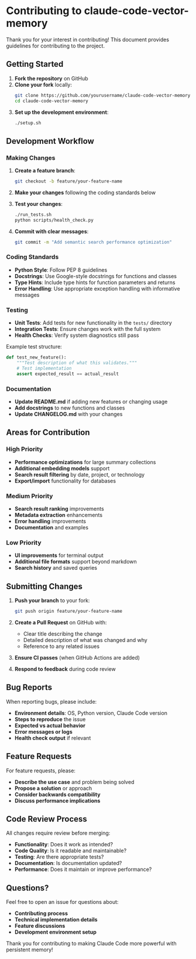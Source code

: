 # Contributing to claude-code-vector-memory

Thank you for your interest in contributing! This document provides guidelines for contributing to the project.

## Getting Started

1. **Fork the repository** on GitHub
2. **Clone your fork** locally:
   ```bash
   git clone https://github.com/yourusername/claude-code-vector-memory.git
   cd claude-code-vector-memory
   ```
3. **Set up the development environment**:
   ```bash
   ./setup.sh
   ```

## Development Workflow

### Making Changes

1. **Create a feature branch**:
   ```bash
   git checkout -b feature/your-feature-name
   ```

2. **Make your changes** following the coding standards below

3. **Test your changes**:
   ```bash
   ./run_tests.sh
   python scripts/health_check.py
   ```

4. **Commit with clear messages**:
   ```bash
   git commit -m "Add semantic search performance optimization"
   ```

### Coding Standards

- **Python Style**: Follow PEP 8 guidelines
- **Docstrings**: Use Google-style docstrings for functions and classes
- **Type Hints**: Include type hints for function parameters and returns
- **Error Handling**: Use appropriate exception handling with informative messages

### Testing

- **Unit Tests**: Add tests for new functionality in the `tests/` directory
- **Integration Tests**: Ensure changes work with the full system
- **Health Checks**: Verify system diagnostics still pass

Example test structure:
```python
def test_new_feature():
    """Test description of what this validates."""
    # Test implementation
    assert expected_result == actual_result
```

### Documentation

- **Update README.md** if adding new features or changing usage
- **Add docstrings** to new functions and classes
- **Update CHANGELOG.md** with your changes

## Areas for Contribution

### High Priority
- **Performance optimizations** for large summary collections
- **Additional embedding models** support
- **Search result filtering** by date, project, or technology
- **Export/import** functionality for databases

### Medium Priority
- **Search result ranking** improvements
- **Metadata extraction** enhancements
- **Error handling** improvements
- **Documentation** and examples

### Low Priority
- **UI improvements** for terminal output
- **Additional file formats** support beyond markdown
- **Search history** and saved queries

## Submitting Changes

1. **Push your branch** to your fork:
   ```bash
   git push origin feature/your-feature-name
   ```

2. **Create a Pull Request** on GitHub with:
   - Clear title describing the change
   - Detailed description of what was changed and why
   - Reference to any related issues

3. **Ensure CI passes** (when GitHub Actions are added)

4. **Respond to feedback** during code review

## Bug Reports

When reporting bugs, please include:
- **Environment details**: OS, Python version, Claude Code version
- **Steps to reproduce** the issue
- **Expected vs actual behavior**
- **Error messages or logs**
- **Health check output** if relevant

## Feature Requests

For feature requests, please:
- **Describe the use case** and problem being solved
- **Propose a solution** or approach
- **Consider backwards compatibility**
- **Discuss performance implications**

## Code Review Process

All changes require review before merging:
- **Functionality**: Does it work as intended?
- **Code Quality**: Is it readable and maintainable?
- **Testing**: Are there appropriate tests?
- **Documentation**: Is documentation updated?
- **Performance**: Does it maintain or improve performance?

## Questions?

Feel free to open an issue for questions about:
- **Contributing process**
- **Technical implementation details**
- **Feature discussions**
- **Development environment setup**

Thank you for contributing to making Claude Code more powerful with persistent memory!